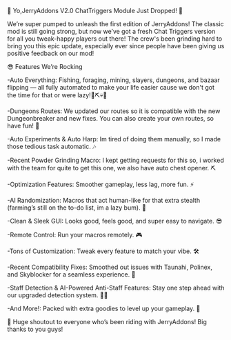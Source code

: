 🚀 Yo,JerryAddons V2.0 ChatTriggers Module Just Dropped! 🎉

We’re super pumped to unleash the first edition of JerryAddons! The classic mod is still going strong, but now we’ve got a fresh Chat Triggers version for all you tweak-happy players out there! The crew's been grinding hard to bring you this epic update, especially ever since people have been giving us positive feedback on our mod!

😎 Features We’re Rocking

-Auto Everything: Fishing, foraging, mining, slayers, dungeons, and bazaar flipping — all fully automated to make your life easier cause we don't got the time for that or were lazy!🎣⛏️💀🤑

-Dungeons Routes: We updated our routes so it is compatible with the new Dungeonbreaker and new fixes. You can also create your own routes, so have fun! 🥳

-Auto Experiments & Auto Harp: Im tired of doing them manually, so I made those tedious task automatic. 🎶

-Recent Powder Grinding Macro: I kept getting requests for this so, i worked with the team for quite to get this one, we also have auto chest opener. ⛏️

-Optimization Features: Smoother gameplay, less lag, more fun. ⚡

-AI Randomization: Macros that act human-like for that extra stealth (farming’s still on the to-do list, im a lazy bum). 🤖

-Clean & Sleek GUI: Looks good, feels good, and super easy to navigate. 😎

-Remote Control: Run your macros remotely. 🎮

-Tons of Customization: Tweak every feature to match your vibe. 🛠️

-Recent Compatibility Fixes: Smoothed out issues with Taunahi, Polinex, and Skyblocker for a seamless experience. 🐛

-Staff Detection & AI-Powered Anti-Staff Features: Stay one step ahead with our upgraded detection system. 🕵️‍♂️

-And More!: Packed with extra goodies to level up your gameplay. 🍬 

🙏 Huge shoutout to everyone who’s been riding with JerryAddons! Big thanks to you guys! 